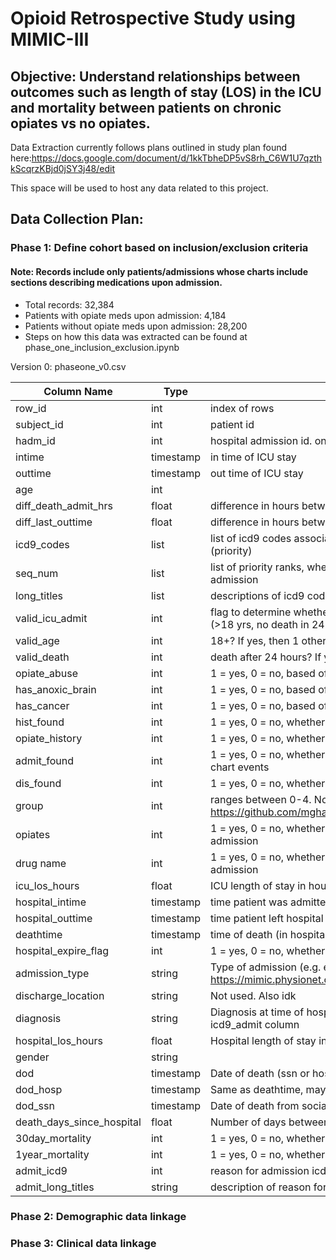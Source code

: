# Opioid Retrospective Study using MIMIC-III

## Objective: Understand relationships between outcomes such as length of stay (LOS) in the ICU and mortality between patients on chronic opiates vs no opiates.

Data Extraction currently follows plans outlined in study plan found here:https://docs.google.com/document/d/1kkTbheDP5vS8rh_C6W1U7qzthkScqrzKBjd0jSY3j48/edit


This space will be used to host any data related to this project. 

## Data Collection Plan: 
### Phase 1: Define cohort based on inclusion/exclusion criteria
#### Note: Records include only patients/admissions whose charts include sections describing medications upon admission. 

* Total records: 32,384
* Patients with opiate meds upon admission: 4,184
* Patients without opiate meds upon admission: 28,200
* Steps on how this data was extracted can be found at phase_one_inclusion_exclusion.ipynb

Version 0: phaseone_v0.csv

| Column Name               | Type         | Description                                                                                                                             |
|---------------------------|--------------|-----------------------------------------------------------------------------------------------------------------------------------------|
| row_id                    | int          | index of rows                                                                                                                           |
| subject_id                | int          | patient id                                                                                                                              |
| hadm_id                   | int          | hospital admission id. one patient can have multiple id's                                                                               |
| intime                    | timestamp    | in time of ICU stay                                                                                                                     |
| outtime                   | timestamp    | out time of ICU stay                                                                                                                    |
| age                       | int          |                                                                                                                                         |
| diff_death_admit_hrs      | float        | difference in hours between time of death and time of icu admission                                                                     |
| diff_last_outtime         | float        | difference in hours between ICU in time and patient's last ICU outtime                                                                  |
| icd9_codes                | list<int>    | list of icd9 codes associated with this patient/admission, ordered by seq_num (priority)                                                |
| seq_num                   | list<int>    | list of priority ranks, where 1 is the highest rank, indicating reason for admission                                                    |
| long_titles               | list<string> | descriptions of icd9 codes                                                                                                              |
| valid_icu_admit           | int          | flag to determine whether or not icu admit is valid based on study conditions (>18 yrs, no death in 24 hrs). 1 means is valid, 0 is not |
| valid_age                 | int          | 18+? If yes, then 1 otherwise 0                                                                                                         |
| valid_death               | int          | death after 24 hours? If yes, the 1 otherwise 0                                                                                         |
| opiate_abuse              | int          | 1 = yes, 0 = no, based off of icd9 substance abuse codes                                                                                |
| has_anoxic_brain          | int          | 1 = yes, 0 = no, based off of icd9 code for anoxic brain injury                                                                         |
| has_cancer                | int          | 1 = yes, 0 = no, based off of icd9 codes for neoplasms                                                                                  |
| hist_found                | int          | 1 = yes, 0 = no, whether or not patient history found in chart events                                                                   |
| opiate_history            | int          | 1 = yes, 0 = no, whether or not opiate history found in  patient history                                                                |
| admit_found               | int          | 1 = yes, 0 = no, whether or not patient medications on admission found in chart events                                                  |
| dis_found                 | int          | 1 = yes, 0 = no, whether or not patient discharge meds found in chart events                                                            |
| group                     | int          | ranges between 0-4. Not used. See https://github.com/mghassem/medicationCategories/blob/master/finddrugs.py                             |
| opiates                   | int          | 1 = yes, 0 = no, whether or not opiates found in patient medications on admission                                                       |
| drug name               | int          | 1 = yes, 0 = no, whether or not particular drug found in patient medications on admission                                               |
| icu_los_hours             | float        | ICU length of stay in hours                                                                                                             |
| hospital_intime           | timestamp    | time patient was admitted to hospital                                                                                                   |
| hospital_outtime          | timestamp    | time patient left hospital                                                                                                              |
| deathtime                 | timestamp    | time of death (in hospital)                                                                                                             |
| hospital_expire_flag      | int          | 1 = yes, 0 = no, whether or not patient died in hospital                                                                                |
| admission_type            | string       | Type of admission (e.g. emergency). For more info see https://mimic.physionet.org/mimictables/admissions/                               |
| discharge_location        | string       | Not used. Also idk                                                                                                                      |
| diagnosis                 | string       | Diagnosis at time of hospital admit. But more precise admit reason is icd9_admit column                                                 |
| hospital_los_hours        | float        | Hospital length of stay in hours                                                                                                        |
| gender                    | string       |                                                                                                                                         |
| dod                       | timestamp    | Date of death (ssn or hospital rec)                                                                                                     |
| dod_hosp                  | timestamp    | Same as deathtime, maybe                                                                                                                |
| dod_ssn                   | timestamp    | Date of death from social security info                                                                                                 |
| death_days_since_hospital | float        | Number of days between dod and hospital outtime                                                                                         |
| 30day_mortality           | int          | 1 = yes, 0 = no, whether or not patient died within 30 days of leaving hospital                                                         |
| 1year_mortality           | int          | 1 = yes, 0 = no, whether or not patient died within 1 year of leaving hospital                                                          |
| admit_icd9                | int          | reason for admission icd9 code                                                                                                          |
| admit_long_titles         | string       | description of reason for admission icd9 code                                                                                           |
### Phase 2: Demographic data linkage
### Phase 3: Clinical data linkage
